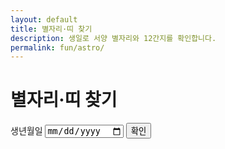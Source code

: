 ```yaml
---
layout: default
title: 별자리·띠 찾기
description: 생일로 서양 별자리와 12간지를 확인합니다.
permalink: fun/astro/
---
```

# 별자리·띠 찾기
<div class="card" style="max-width:720px;margin:0 auto;">
  <form onsubmit="event.preventDefault();astro();">
    <label>생년월일 <input type="date" id="ad" required></label>
    <button>확인</button>
  </form>
  <div id="astro-out" class="note"></div>
</div>
<script>
function zod(m,d){
  const t=[[1,20,'염소'],[2,19,'물병'],[3,21,'물고기'],[4,20,'양'],[5,21,'황소'],[6,22,'쌍둥이'],[7,23,'게'],
           [8,23,'사자'],[9,24,'처녀'],[10,23,'천칭'],[11,23,'전갈'],[12,24,'사수'],[12,32,'염소']];
  for(const [mm,dd,name] of t){ if(m<mm || (m===mm && d<dd)) return name; }
}
function branch(y){ const animals=['원숭이','닭','개','돼지','쥐','소','호랑이','토끼','용','뱀','말','양']; return animals[y%12]; }
function astro(){
  const dt=new Date(ad.value); const m=dt.getMonth()+1, d=dt.getDate(), y=dt.getFullYear();
  astro-out.innerText = `별자리: ${zod(m,d)} · 띠: ${branch(y)}`;
}
</script>

